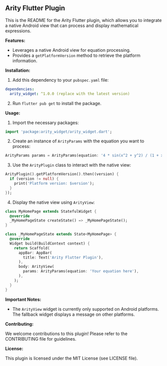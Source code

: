 ## Arity Flutter Plugin

This is the README for the Arity Flutter plugin, which allows you to integrate a native Android view that can process and display mathematical expressions.

**Features:**

- Leverages a native Android view for equation processing.
- Provides a `getPlatformVersion` method to retrieve the platform information.

**Installation:**

1. Add this dependency to your `pubspec.yaml` file:

```yaml
dependencies:
  arity_widget: ^1.0.0 (replace with the latest version)
```

2. Run `flutter pub get` to install the package.

**Usage:**

1. Import the necessary packages:

```dart
import 'package:arity_widget/arity_widget.dart';
```

2. Create an instance of `ArityParams` with the equation you want to process:

```dart
ArityParams params = ArityParams(equation: '4 * sin(x^2 + y^2) / (1 + x^2 + y^2) * cos(x * y)');
```

3. Use the `ArityPlugin` class to interact with the native view:

```dart
ArityPlugin().getPlatformVersion().then((version) {
  if (version != null) {
    print('Platform version: $version');
  }
});
```

4. Display the native view using `ArityView`:

```dart
class MyHomePage extends StatefulWidget {
  @override
  _MyHomePageState createState() => _MyHomePageState();
}

class _MyHomePageState extends State<MyHomePage> {
  @override
  Widget build(BuildContext context) {
    return Scaffold(
      appBar: AppBar(
        title: Text('Arity Flutter Plugin'),
      ),
      body: ArityView(
        params: ArityParams(equation: 'Your equation here'),
      ),
    );
  }
}
```

**Important Notes:**

- The `ArityView` widget is currently only supported on Android platforms. The fallback widget displays a message on other platforms.

**Contributing:**

We welcome contributions to this plugin! Please refer to the CONTRIBUTING file for guidelines.

**License:**

This plugin is licensed under the MIT License (see LICENSE file).
